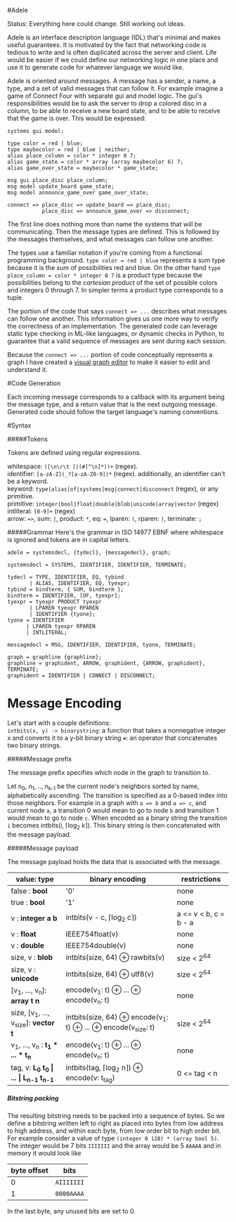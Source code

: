 #Adele

Status: Everything here could change. Still working out ideas.

Adele is an interface description language (IDL) that's minimal and makes useful guarantees. It is motivated by the fact that networking code is tedious to write and is often duplicated across the server and client. Life would be easier if we could define our networking logic in one place and use it to generate code for whatever language we would like.

Adele is oriented around messages. A message has a sender, a name, a type, and a set of valid messages that can follow it. For example imagine a game of Connect Four with separate gui and model logic. The gui's responsibilities would be to ask the server to drop a colored disc in a column, to be able to receive a new board state, and to be able to receive that the game is over. This would be expressed:

```
systems gui model;

type color = red | blue;
type maybecolor = red | blue | neither;
alias place_column = color * integer 0 7;
alias game_state = color * array (array maybecolor 6) 7;
alias game_over_state = maybecolor * game_state;

msg gui place_disc place_column;
msg model update_board game_state;
msg model announce_game_over game_over_state;

connect => place_disc => update_board => place_disc;
           place_disc => announce_game_over => disconnect;
```

The first line does nothing more than name the systems that will be communicating. Then the message types are defined. This is followed by the messages themselves, and what messages can follow one another.

The types use a familiar notation if you're coming from a functional programming background. `type color = red | blue` represents a sum type because it is the *sum* of possibilities red and blue. On the other hand `type place_column = color * integer 0 7` is a product type because the possibilities belong to the *cartesian product* of the set of possible colors and integers 0 through 7. In simpler terms a product type corresponds to a tuple.

The portion of the code that says `connect => ...` describes what messages can follow one another. This information gives us one more way to verify the correctness of an implementation. The generated code can leverage static type checking in ML-like languages, or dynamic checks in Python, to guarantee that a valid sequence of messages are sent during each session.

Because the `connect => ...` portion of code conceptually represents a graph I have created a [visual graph editor](https://github.com/tmerr/adele-gui) to make it easier to edit and understand it.

#Code Generation

Each incoming message corresponds to a callback with its argument being the message type, and a return value that is the next outgoing message. Generated code should follow the target language's naming conventions.

#Syntax

#####Tokens

Tokens are defined using regular expressions.

whitespace: `([\n\r\t ]|(#[^\n]*))+` (regex).  
identifier: `[a-zA-Z](_?[a-zA-Z0-9])*` (regex). additionally, an identifier can't be a keyword.  
keyword: `type|alias|of|systems|msg|connect|disconnect` (regex), or any primitive.  
primitive: `integer|bool|float|double|blob|unicode|array|vector` (regex)  
intliteral: `[0-9]+` (regex)  
arrow: `=>`, sum: `|`, product: `*`, eq: `=`, lparen: `(`, rparen: `)`, terminate: `;`  


#####Grammar
Here's the grammar in ISO 14977 EBNF where whitespace is ignored and tokens are in capital letters.
```
adele = systemsdecl, {tydecl}, {messagedecl}, graph;

systemsdecl = SYSTEMS, IDENTIFIER, IDENTIFIER, TERMINATE;

tydecl = TYPE, IDENTIFIER, EQ, tybind
       | ALIAS, IDENTIFIER, EQ, tyexpr;
tybind = bindterm, { SUM, bindterm };
bindterm = IDENTIFIER, [OF, tyexpr];
tyexpr = tyexpr PRODUCT tyexpr
       | LPAREN tyexpr RPAREN
       | IDENTIFIER {tyone};
tyone = IDENTIFIER
      | LPAREN tyexpr RPAREN
      | INTLITERAL;

messagedecl = MSG, IDENTIFIER, IDENTIFIER, tyone, TERMINATE;

graph = graphline {graphline};
graphline = graphident, ARROW, graphident, {ARROW, graphident}, TERMINATE;
graphident = IDENTIFIER | CONNECT | DISCONNECT;
```

Message Encoding
=========

Let's start with a couple definitions:  
`intbits(x, y) -> binarystring`:  a function that takes a nonnegative integer x and converts it to a y-bit binary string
`⊕`: an operator that concatenates two binary strings.

#####Message prefix

The message prefix specifies which node in the graph to transition to.

Let n<sub>0</sub>, n<sub>1</sub>, .., n<sub>k-1</sub> be the current node's neighbors sorted by name, alphabetically ascending. The transition is specified as a 0-based index into those neighbors. For example in a graph with `a => b` and `a => c`, and current node `a`, a transition 0 would mean to go to node `b` and transition 1 would mean to go to node `c`. When encoded as a binary string the transition `i` becomes intbits(i, ⌈log<sub>2</sub> k⌉). This binary string is then concatenated with the message payload.

#####Message payload

The message payload holds the data that is associated with the message. 

value: type | binary encoding | restrictions
--- | --- | ---
false : **bool** | '0' | none
true : **bool** | '1' | none
v : **integer a b** | intbits(v - c, ⌈log<sub>2</sub> c⌉) | a <= v < b, c = b - a
v : **float** |	IEEE754float(v) | none
v : **double** | IEEE754double(v) | none
size, v : **blob** |	intbits(size, 64) ⊕ rawbits(v) | size < 2<sup>64</sup>
size, v : **unicode** | intbits(size, 64) ⊕ utf8(v) | size < 2<sup>64</sup>
[v<sub>1</sub>, ..., v<sub>n</sub>]: **array t n** | encode(v<sub>1</sub>: t) ⊕ ... ⊕ encode(v<sub>n</sub>: t) | none
size, [v<sub>1</sub>, ..., v<sub>size</sub>]: **vector t** | intbits(size, 64) ⊕ encode(v<sub>1</sub>: t) ⊕ ... ⊕ encode(v<sub>size</sub>: t) | size < 2<sup>64</sup>
v<sub>1</sub>, ..., v<sub>n</sub> : **t<sub>1</sub> \* ... \* t<sub>n</sub>** | encode(v<sub>1</sub>: t) ⊕ ... ⊕ encode(v<sub>n</sub>: t) | none
tag, v: **L<sub>0</sub> t<sub>0</sub> &#124; ... &#124; L<sub>n-1</sub> t<sub>n-1</sub>** | intbits(tag, ⌈log<sub>2</sub> n⌉) ⊕ encode(v: t<sub>tag</sub>) | 0 <= tag < n

##### Bitstring packing

The resulting bitstring needs to be packed into a sequence of bytes. So we define a bitstring written left to right as placed into bytes from low address to high address, and within each byte, from low order bit to high order bit. For example consider a value of type `(integer 0 128) * (array bool 5)`. The integer would be 7 bits `IIIIIII` and the array would be 5 `AAAAA` and in memory it would look like

byte offset| bits
--- | ---
0 |   `AIIIIIII`
1 |   `0000AAAA`

In the last byte, any unused bits are set to 0.
